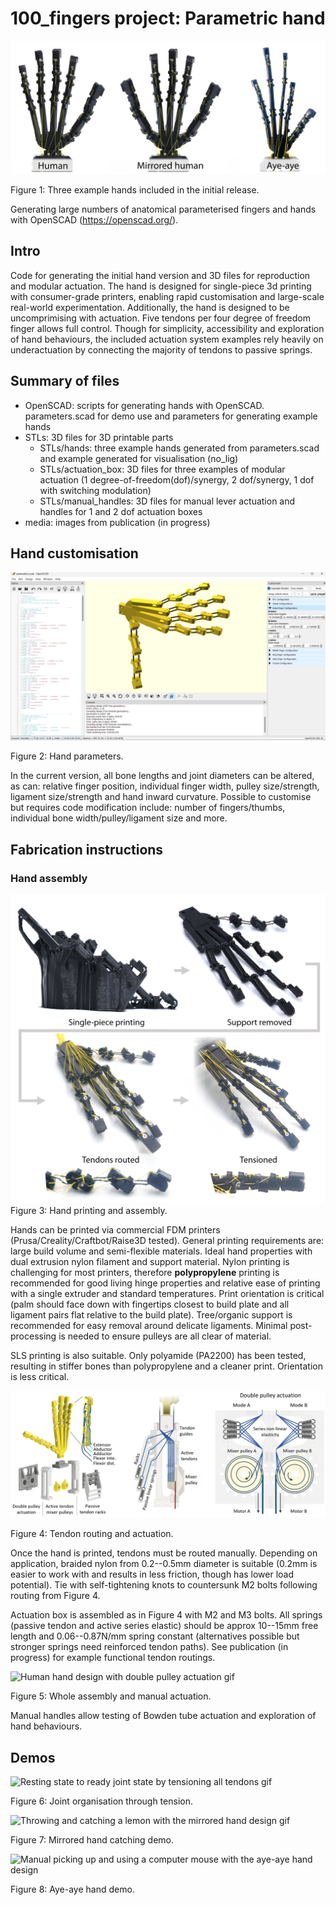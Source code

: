 # 100_fingers project: Parametric hand
![Human, mirrored human, and aye-aye hand designs and assemblies](/media/hands.png)

Figure 1: Three example hands included in the initial release.

Generating large numbers of anatomical parameterised fingers and hands with OpenSCAD (https://openscad.org/).

## Intro
Code for generating the initial hand version and 3D files for reproduction and modular actuation.
The hand is designed for single-piece 3d printing with consumer-grade printers, enabling rapid customisation and large-scale real-world experimentation.
Additionally, the hand is designed to be uncomprimising with actuation. Five tendons per four degree of freedom finger allows full control. Though for simplicity, accessibility and exploration of hand behaviours, the included actuation system examples rely heavily on underactuation by connecting the majority of tendons to passive springs.

## Summary of files
- OpenSCAD: scripts for generating hands with OpenSCAD. parameters.scad for demo use and parameters for generating example hands
- STLs: 3D files for 3D printable parts
  - STLs/hands: three example hands generated from parameters.scad and example generated for visualisation (no_lig)
  - STLs/actuation_box: 3D files for three examples of modular actuation (1 degree-of-freedom(dof)/synergy, 2 dof/synergy, 1 dof with switching modulation)
  - STLs/manual_handles: 3D files for manual lever actuation and handles for 1 and 2 dof actuation boxes
- media: images from publication (in progress)

## Hand customisation
![Screenshot of parameters.scad in OpenSCAD](/media/parameters.png)

Figure 2: Hand parameters.

In the current version, all bone lengths and joint diameters can be altered, as can: relative finger position, individual finger width, pulley size/strength, ligament size/strength and hand inward curvature. Possible to customise but requires code modification include: number of fingers/thumbs, individual bone width/pulley/ligament size and more.

## Fabrication instructions
### Hand assembly
![Steps for 3D printing and attaching tendons](/media/printing.png)
Figure 3: Hand printing and assembly.

Hands can be printed via commercial FDM printers (Prusa/Creality/Craftbot/Raise3D tested). General printing requirements are: large build volume and semi-flexible materials. Ideal hand properties with dual extrusion nylon filament and support material. Nylon printing is challenging for most printers, therefore **polypropylene** printing is recommended for good living hinge properties and relative ease of printing with a single extruder and standard temperatures. Print orientation is critical (palm should face down with fingertips closest to build plate and all ligament pairs flat relative to the build plate). Tree/organic support is recommended for easy removal around delicate ligaments. Minimal post-processing is needed to ensure pulleys are all clear of material.

SLS printing is also suitable. Only polyamide (PA2200) has been tested, resulting in stiffer bones than polypropylene and a cleaner print. Orientation is less critical.

![Actuation box features and tendon routing paths](/media/actuation.png)

Figure 4: Tendon routing and actuation.

Once the hand is printed, tendons must be routed manually. Depending on application, braided nylon from 0.2--0.5mm diameter is suitable (0.2mm is easier to work with and results in less friction, though has lower load potential). Tie with self-tightening knots to countersunk M2 bolts following routing from Figure 4.

Actuation box is assembled as in Figure 4 with M2 and M3 bolts. All springs (passive tendon and active series elastic) should be approx 10--15mm free length and 0.06--0.87N/mm spring constant (alternatives possible but stronger springs need reinforced tendon paths). See publication (in progress) for example functional tendon routings.

![Human hand design with double pulley actuation gif](/media/double_pulley_manual_handle.gif)

Figure 5: Whole assembly and manual actuation.

Manual handles allow testing of Bowden tube actuation and exploration of hand behaviours.

## Demos
![Resting state to ready joint state by tensioning all tendons gif](/media/hand_tension.gif)

Figure 6: Joint organisation through tension.

![Throwing and catching a lemon with the mirrored hand design gif](/media/aye_aye_demo.gif)

Figure 7: Mirrored hand catching demo.

![Manual picking up and using a computer mouse with the aye-aye hand design](/media/aya_aye_demo.gif)

Figure 8: Aye-aye hand demo.
